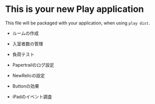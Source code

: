 This is your new Play application
=====================================

This file will be packaged with your application, when using `play dist`.

- ルームの作成
- 入室者数の管理
- 負荷テスト
- Papertrailのログ設定
- NewRelicの設定

- Buttonの効果
- iPadのイベント調査
